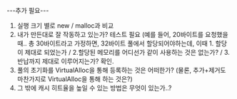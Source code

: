 ---추가 필요---

1. 실행 크기 별로 new / malloc과 비교
2. 내가 만든대로 잘 작동하고 있는가? 테스트 필요 (예를 들어, 20바이트를 요청했을 때.. 총 30바이트라고 가정하면, 32바이트 풀에서 할당되어야하는데, 이때 1. 할당이 제대로 되었는가 / 2.할당된 메모리를 어디선가 같이 사용하는 것은 없는가? / 3. 반납까지 제대로 이루어지는가? 확인.
4. 풀의 초기화를 VirtualAlloc을 통해 등록하는 것은 어떠한가? (물론, 추가+제거도 마찬가지로 VirtualAlloc을 통해 하는 것은?)
5. 그 밖에 캐시 히트율을 높일 수 있는 방법은 무엇이 있는가..?
